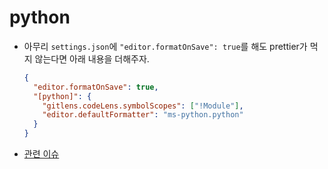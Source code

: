 # python

- 아무리 `settings.json`에 `"editor.formatOnSave": true`를 해도 prettier가 먹지 않는다면 아래 내용을 더해주자.
  ```json
  {
    "editor.formatOnSave": true,
    "[python]": {
      "gitlens.codeLens.symbolScopes": ["!Module"],
      "editor.defaultFormatter": "ms-python.python"
    }
  }
  ```
- [관련 이슈](https://github.com/prettier/prettier-vscode/issues/1395)
